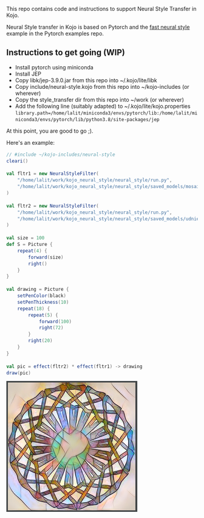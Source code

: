 This repo contains code and instructions to support Neural Style Transfer in Kojo.

Neural Style transfer in Kojo is based on Pytorch and the [fast neural style](https://github.com/pytorch/examples/tree/master/fast_neural_style) example in the Pytorch examples repo.

## Instructions to get going (WIP)
* Install pytorch using miniconda
* Install JEP
* Copy libk/jep-3.9.0.jar from this repo into ~/.kojo/lite/libk
* Copy include/neural-style.kojo from this repo into ~/kojo-includes (or wherever)
* Copy the style_transfer dir from this repo into ~/work (or wherever)
* Add the following line (suitably adapted) to ~/.kojo/lite/kojo.properties  
`library.path=/home/lalit/miniconda3/envs/pytorch/lib:/home/lalit/miniconda3/envs/pytorch/lib/python3.8/site-packages/jep`

At this point, you are good to go ;).

Here's an example:
```scala
// #include ~/kojo-includes/neural-style
cleari()

val fltr1 = new NeuralStyleFilter(
    "/home/lalit/work/kojo_neural_style/neural_style/run.py",
    "/home/lalit/work/kojo_neural_style/neural_style/saved_models/mosaic.pth"
)

val fltr2 = new NeuralStyleFilter(
    "/home/lalit/work/kojo_neural_style/neural_style/run.py",
    "/home/lalit/work/kojo_neural_style/neural_style/saved_models/udnie.pth"
)

val size = 100
def S = Picture {
    repeat(4) {
        forward(size)
        right()
    }
}

val drawing = Picture {
    setPenColor(black)
    setPenThickness(10)
    repeat(18) {
        repeat(5) {
            forward(100)
            right(72)
        }
        right(20)
    }
}

val pic = effect(fltr2) * effect(fltr1) -> drawing
draw(pic)
```
![example1](./doc/example1.png)

